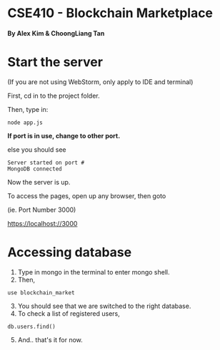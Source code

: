 # CSE410 - Blockchain Marketplace
#### By Alex Kim & ChoongLiang Tan

# Start the server
(If you are not using WebStorm, only apply to IDE and terminal)

First, cd in to the project folder.

Then, type in:

```
node app.js
```

**If port is in use, change to other port.**

else you should see 

```
Server started on port #
MongoDB connected
```

Now the server is up.

To access the pages, open up any browser, then goto

(ie. Port Number 3000)

[https://localhost://3000](https://localhost://3000)

Accessing database
==================

1. Type in mongo in the terminal to enter mongo shell.
2. Then,

```
use blockchain_market
```

3. You should see that we are switched to the right database.
4. To check a list of registered users,

```
db.users.find()
```

5. And.. that's it for now.
